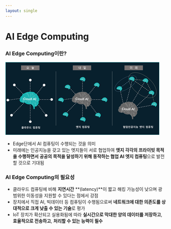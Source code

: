 ```yaml
---
layout: single
---
```


# AI Edge Computing

### AI Edge Computing이란?

![edge_computing](/assets/img/edge/edge_computing.png)

- Edge단에서 AI 컴퓨팅이 수행되는 것을 의미
- 미래에는 인공지능을 갖고 있는 엣지들이 서로 협업하여 **엣지 각각의 프라이빗 목적을 수행하면서 공공의 목적을 달성하기 위해 동작하는 협업 AI 엣지 컴퓨팅**으로 발전할 것으로 기대됨





### AI Edge Computing의 필요성

- 클라우드 컴퓨팅에 비해 **지연시간** **(latency)**이 짧고 해킹 가능성이 낮으며 광범위한 이동성을 지원할 수 있다는 점에서 강점
- 장치에서 직접 AI, 빅데이터 등 컴퓨팅이 수행됨으로써 **네트워크에 대한 의존도를 상대적으로 크게 낮출 수 있는 기술**로 평가
- IoT 장치가 확산되고 실용화됨에 따라 **실시간으로 막대한 양의 데이터를 저장하고**, **효율적으로 전송하고**, **처리할 수 있는 능력이 필수**

